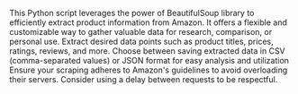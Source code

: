 This Python script leverages the power of BeautifulSoup library to efficiently extract product information from Amazon. It offers a flexible and customizable way to gather valuable data for research, comparison, or personal use.
Extract desired data points such as product titles, prices, ratings, reviews, and more.
Choose between saving extracted data in CSV (comma-separated values) or JSON format for easy analysis and utilization
Ensure your scraping adheres to Amazon's guidelines to avoid overloading their servers. Consider using a delay between requests to be respectful.
